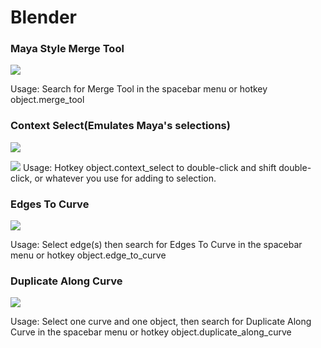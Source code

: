 # Blender

### Maya Style Merge Tool
![](http://i.imgur.com/bSsPEcB.gif)

Usage: Search for Merge Tool in the spacebar menu or hotkey object.merge_tool

### Context Select(Emulates Maya's selections)
![](http://i.imgur.com/FwF4o0r.gif)

![](http://i.imgur.com/dNQprlQ.png)
Usage: Hotkey object.context_select to double-click and shift double-click, or whatever you use for adding to selection.

### Edges To Curve
![](http://i.imgur.com/u2tHwLL.gif)

Usage: Select edge(s) then search for Edges To Curve in the spacebar menu or hotkey object.edge_to_curve

### Duplicate Along Curve
![](http://i.imgur.com/8kERwFF.gif)

Usage: Select one curve and one object, then search for Duplicate Along Curve in the spacebar menu or hotkey object.duplicate_along_curve

